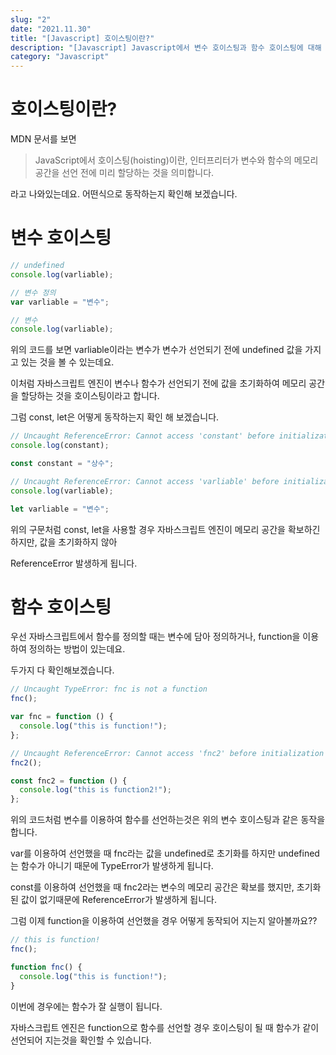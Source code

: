 ```yaml
---
slug: "2"
date: "2021.11.30"
title: "[Javascript] 호이스팅이란?"
description: "[Javascript] Javascript에서 변수 호이스팅과 함수 호이스팅에 대해 설명할 수 있다."
category: "Javascript"
---
```


# 호이스팅이란?

MDN 문서를 보면

> JavaScript에서 호이스팅(hoisting)이란, 인터프리터가 변수와 함수의 메모리 공간을 선언 전에 미리 할당하는 것을 의미합니다.

라고 나와있는데요. 어떤식으로 동작하는지 확인해 보겠습니다.

# 변수 호이스팅

```javascript
// undefined
console.log(varliable);

// 변수 정의
var varliable = "변수";

// 변수
console.log(varliable);
```

위의 코드를 보면 varliable이라는 변수가 변수가 선언되기 전에 undefined 값을 가지고 있는 것을 볼 수 있는데요.

이처럼 자바스크립트 엔진이 변수나 함수가 선언되기 전에 값을 초기화하여 메모리 공간을 할당하는 것을 호이스팅이라고 합니다.

그럼 const, let은 어떻게 동작하는지 확인 해 보겠습니다.

```javascript
// Uncaught ReferenceError: Cannot access 'constant' before initialization
console.log(constant);

const constant = "상수";

// Uncaught ReferenceError: Cannot access 'varliable' before initialization
console.log(varliable);

let varliable = "변수";
```

위의 구문처럼 const, let을 사용할 경우 자바스크립트 엔진이 메모리 공간을 확보하긴 하지만, 값을 초기화하지 않아

ReferenceError 발생하게 됩니다.

# 함수 호이스팅

우선 자바스크립트에서 함수를 정의할 때는 변수에 담아 정의하거나, function을 이용하여 정의하는 방법이 있는데요.

두가지 다 확인해보겠습니다.

```javascript
// Uncaught TypeError: fnc is not a function
fnc();

var fnc = function () {
  console.log("this is function!");
};

// Uncaught ReferenceError: Cannot access 'fnc2' before initialization
fnc2();

const fnc2 = function () {
  console.log("this is function2!");
};
```

위의 코드처럼 변수를 이용하여 함수를 선언하는것은 위의 변수 호이스팅과 같은 동작을 합니다.

var를 이용하여 선언했을 때 fnc라는 값을 undefined로 초기화를 하지만 undefined는 함수가 아니기 때문에 TypeError가 발생하게 됩니다.

const를 이용하여 선언했을 때 fnc2라는 변수의 메모리 공간은 확보를 했지만, 초기화된 값이 없기때문에 ReferenceError가 발생하게 됩니다.

그럼 이제 function을 이용하여 선언했을 경우 어떻게 동작되어 지는지 알아볼까요??

```javascript
// this is function!
fnc();

function fnc() {
  console.log("this is function!");
}
```

이번에 경우에는 함수가 잘 실행이 됩니다.

자바스크립트 엔진은 function으로 함수를 선언할 경우 호이스팅이 될 때 함수가 같이 선언되어 지는것을 확인할 수 있습니다.
